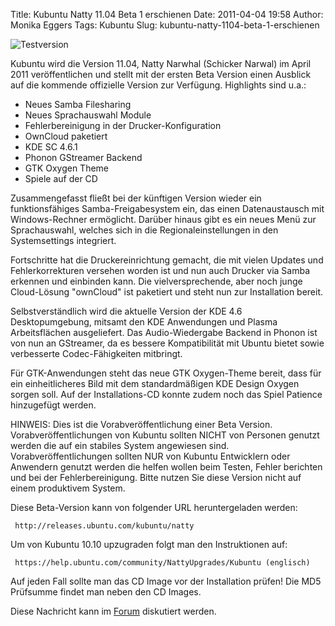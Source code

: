 Title: Kubuntu Natty 11.04 Beta 1 erschienen
Date: 2011-04-04 19:58
Author: Monika Eggers
Tags: Kubuntu
Slug: kubuntu-natty-1104-beta-1-erschienen

![Testversion](http://wiki.kubuntu-de.org/images/Testsoftware48x48.png)


Kubuntu wird die Version 11.04, Natty Narwhal (Schicker Narwal) im April
2011 veröffentlichen und stellt mit der ersten Beta Version einen
Ausblick auf die kommende offizielle Version zur Verfügung. Highlights
sind u.a.:


-   Neues Samba Filesharing
-   Neues Sprachauswahl Module
-   Fehlerbereinigung in der Drucker-Konfiguration
-   OwnCloud paketiert
-   KDE SC 4.6.1
-   Phonon GStreamer Backend
-   GTK Oxygen Theme
-   Spiele auf der CD


Zusammengefasst fließt bei der künftigen Version wieder ein
funktionsfähiges Samba-Freigabesystem ein, das einen Datenaustausch mit
Windows-Rechner ermöglicht. Darüber hinaus gibt es ein neues Menü zur
Sprachauswahl, welches sich in die Regionaleinstellungen in den
Systemsettings integriert.


<!--break--><!--break-->

Fortschritte hat die Druckereinrichtung gemacht, die mit vielen Updates
und Fehlerkorrekturen versehen worden ist und nun auch Drucker via Samba
erkennen und einbinden kann. Die vielversprechende, aber noch junge
Cloud-Lösung "ownCloud" ist paketiert und steht nun zur Installation
bereit.


Selbstverständlich wird die aktuelle Version der KDE 4.6
Desktopumgebung, mitsamt den KDE Anwendungen und Plasma Arbeitsflächen
ausgeliefert. Das Audio-Wiedergabe Backend in Phonon ist von nun an
GStreamer, da es bessere Kompatibilität mit Ubuntu bietet sowie
verbesserte Codec-Fähigkeiten mitbringt.


Für GTK-Anwendungen steht das neue GTK Oxygen-Theme bereit, dass für ein
einheitlicheres Bild mit dem standardmäßigen KDE Design Oxygen sorgen
soll. Auf der Installations-CD konnte zudem noch das Spiel Patience
hinzugefügt werden.


HINWEIS: Dies ist die Vorabveröffentlichung einer Beta Version.
Vorabveröffentlichungen von Kubuntu sollten NICHT von Personen genutzt
werden die auf ein stabiles System angewiesen sind.
Vorabveröffentlichungen sollten NUR von Kubuntu Entwicklern oder
Anwendern genutzt werden die helfen wollen beim Testen, Fehler berichten
und bei der Fehlerbereinigung. Bitte nutzen Sie diese Version nicht auf
einem produktivem System.


Diese Beta-Version kann von folgender URL heruntergeladen werden:


     http://releases.ubuntu.com/kubuntu/natty 

Um von Kubuntu 10.10 upzugraden folgt man den Instruktionen auf:


     https://help.ubuntu.com/community/NattyUpgrades/Kubuntu (englisch) 

Auf jeden Fall sollte man das CD Image vor der Installation prüfen! Die
MD5 Prüfsumme findet man neben den CD Images.



Diese Nachricht kann im
[Forum](http://forum.kubuntu-de.org/index.php?board=1.0) diskutiert
werden.



